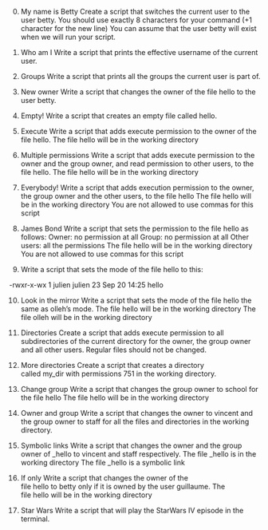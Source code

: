 0. My name is Betty
Create a script that switches the current user to the user betty.
You should use exactly 8 characters for your command (+1 character for the new line)
You can assume that the user betty will exist when we will run your script.

1. Who am I
Write a script that prints the effective username of the current user. 

2. Groups
Write a script that prints all the groups the current user is part of.

3. New owner
Write a script that changes the owner of the file hello to the user betty.

4. Empty!
Write a script that creates an empty file called hello.


5. Execute
Write a script that adds execute permission to the owner of the file hello.
The file hello will be in the working directory


6. Multiple permissions
Write a script that adds execute permission to the owner and the group owner, and read permission to other users, to the file hello.
The file hello will be in the working directory


7. Everybody!
Write a script that adds execution permission to the owner, the group owner and the other users, to the file hello
The file hello will be in the working directory
You are not allowed to use commas for this script


8. James Bond
Write a script that sets the permission to the file hello as follows:
Owner: no permission at all
Group: no permission at all
Other users: all the permissions
The file hello will be in the working directory You are not allowed to use commas for this script


9. Write a script that sets the mode of the file hello to this:

-rwxr-x-wx 1 julien julien 23 Sep 20 14:25 hello


10. Look in the mirror
Write a script that sets the mode of the file hello the same as olleh’s mode.
The file hello will be in the working directory
The file olleh will be in the working directory


11. Directories
Create a script that adds execute permission to all subdirectories of the current directory for the owner, the group owner and all other users. Regular files should not be changed.


12. More directories
Create a script that creates a directory called my_dir with permissions 751 in the working directory.


13. Change group
Write a script that changes the group owner to school for the file hello
The file hello will be in the working directory


14. Owner and group
Write a script that changes the owner to vincent and the group owner to staff for all the files and directories in the working directory.


15. Symbolic links
Write a script that changes the owner and the group owner of _hello to vincent and staff respectively.
The file _hello is in the working directory
The file _hello is a symbolic link


16. If only
Write a script that changes the owner of the file hello to betty only if it is owned by the user guillaume.
The file hello will be in the working directory


17. Star Wars
Write a script that will play the StarWars IV episode in the terminal.

